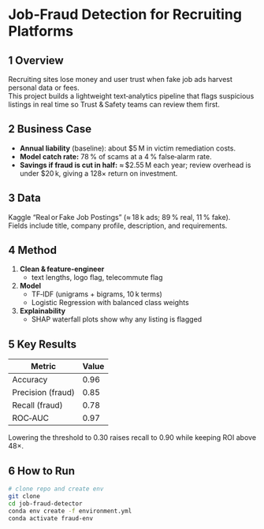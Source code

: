 # Job‑Fraud Detection for Recruiting Platforms

## 1 Overview
Recruiting sites lose money and user trust when fake job ads harvest personal data or fees.  
This project builds a lightweight text‑analytics pipeline that flags suspicious listings in real time so Trust & Safety teams can review them first.

## 2 Business Case
* **Annual liability** (baseline): about \$5 M in victim remediation costs.   
* **Model catch rate:** 78 % of scams at a 4 % false‑alarm rate.  
* **Savings if fraud is cut in half:** ≈ \$2.55 M each year; review overhead is under \$20 k, giving a 128× return on investment.

## 3 Data
Kaggle “Real or Fake Job Postings” (≈ 18 k ads; 89 % real, 11 % fake).  
Fields include title, company profile, description, and requirements.

## 4 Method
1. **Clean & feature‑engineer**  
   * text lengths, logo flag, telecommute flag  
2. **Model**  
   * TF‑IDF (unigrams + bigrams, 10 k terms)  
   * Logistic Regression with balanced class weights  
3. **Explainability**  
   * SHAP waterfall plots show why any listing is flagged

## 5 Key Results
| Metric | Value |
|--------|-------|
| Accuracy | 0.96 |
| Precision (fraud) | 0.85 |
| Recall (fraud) | 0.78 |
| ROC‑AUC | 0.97 |

Lowering the threshold to 0.30 raises recall to 0.90 while keeping ROI above 48×.  

## 6 How to Run
```bash
# clone repo and create env
git clone
cd job‑fraud‑detector
conda env create -f environment.yml
conda activate fraud‑env
